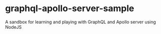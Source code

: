 # graphql-apollo-server-sample
A sandbox for learning and playing with GraphQL and Apollo server using NodeJS
